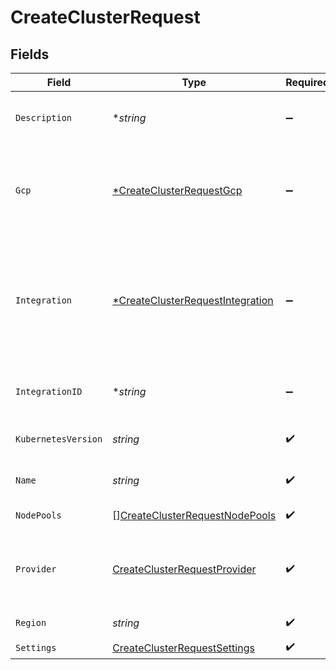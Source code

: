 # CreateClusterRequest


## Fields

| Field                                                                                      | Type                                                                                       | Required                                                                                   | Description                                                                                | Example                                                                                    |
| ------------------------------------------------------------------------------------------ | ------------------------------------------------------------------------------------------ | ------------------------------------------------------------------------------------------ | ------------------------------------------------------------------------------------------ | ------------------------------------------------------------------------------------------ |
| `Description`                                                                              | **string*                                                                                  | :heavy_minus_sign:                                                                         | The description of the cluster.                                                            | This is a new cluster.                                                                     |
| `Gcp`                                                                                      | [*CreateClusterRequestGcp](../../models/shared/createclusterrequestgcp.md)                 | :heavy_minus_sign:                                                                         | GCP specific data. Required when `provider` is `gcp`.                                      |                                                                                            |
| `Integration`                                                                              | [*CreateClusterRequestIntegration](../../models/shared/createclusterrequestintegration.md) | :heavy_minus_sign:                                                                         | Cloud provider credential input, required fields dependent on which provider is chosen.    |                                                                                            |
| `IntegrationID`                                                                            | **string*                                                                                  | :heavy_minus_sign:                                                                         | Existing integration to use for this cluster.                                              | gcp-integration                                                                            |
| `KubernetesVersion`                                                                        | *string*                                                                                   | :heavy_check_mark:                                                                         | Kubernetes version of the cluster.                                                         | 1.23.8                                                                                     |
| `Name`                                                                                     | *string*                                                                                   | :heavy_check_mark:                                                                         | The name of the cluster.                                                                   | GCP Cluster 1                                                                              |
| `NodePools`                                                                                | [][CreateClusterRequestNodePools](../../models/shared/createclusterrequestnodepools.md)    | :heavy_check_mark:                                                                         | An array of node pools.                                                                    |                                                                                            |
| `Provider`                                                                                 | [CreateClusterRequestProvider](../../models/shared/createclusterrequestprovider.md)        | :heavy_check_mark:                                                                         | Cloud provider to be used for the selected resource                                        | gcp                                                                                        |
| `Region`                                                                                   | *string*                                                                                   | :heavy_check_mark:                                                                         | Region of the cluster.                                                                     | europe-west2                                                                               |
| `Settings`                                                                                 | [CreateClusterRequestSettings](../../models/shared/createclusterrequestsettings.md)        | :heavy_check_mark:                                                                         | N/A                                                                                        |                                                                                            |